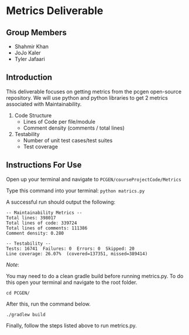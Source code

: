 # Metrics Deliverable

## Group Members
 - Shahmir Khan
 - JoJo Kaler
 - Tyler Jafaari

## Introduction

This deliverable focuses on getting metrics from the pcgen open-source repository. We will use python and python libraries to get 2 metrics associated with Maintainability.

1. Code Structure
    - Lines of Code per file/module
    - Comment density (comments / total lines)
2. Testability
    - Number of unit test cases/test suites
    - Test coverage

## Instructions For Use

Open up your terminal and navigate to `PCGEN/courseProjectCode/Metrics`

Type this command into your terminal: `python matrics.py`

A successful run should output the following:
```
-- Maintainability Metrics --
Total lines: 398017
Total lines of code: 339724
Total lines of comments: 111386
Comment density: 0.280

-- Testability --
Tests: 16741  Failures: 0  Errors: 0  Skipped: 20
Line coverage: 26.07%  (covered=137351, missed=389414)
```

*Note*:

You may need to do a clean gradle build before running metrics.py. To do this open your terminal and navigate to the root folder.

`cd PCGEN/`

After this, run the command below.

`./gradlew build`

Finally, follow the steps listed above to run metrics.py.


